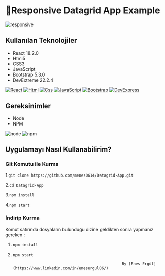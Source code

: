 # 📝Responsive Datagrid App Example

![responsive](https://github.com/menes0614/Datagrid-App/assets/47030504/ce6e5d00-69cd-4f2c-b897-eab7d7830c23)

## Kullanılan Teknolojiler

- React 18.2.0
- Html5
- CSS3
- JavaScript
- Bootstrap 5.3.0
- DevExtreme 22.2.4

[![React](https://github.com/menes0614/Datagrid-App/assets/47030504/716c5ce2-e582-4dd8-beaf-bedd04d4766e)](https://react.dev/) [![Html](https://github.com/menes0614/Datagrid-App/assets/47030504/dc9d4be1-b10e-41a7-bf46-710607a11d1f)](https://html.spec.whatwg.org/) [![Css](https://github.com/menes0614/Datagrid-App/assets/47030504/3de778b5-5c50-4f05-8064-9b8b9a5f7528)](https://developer.mozilla.org/en-US/docs/Web/CSS) [![JavaScript](https://github.com/menes0614/Datagrid-App/assets/47030504/1340791e-a884-486c-800e-e2a7c92d5a7e)](https://www.javascript.com/) [![Bootstrap](https://github.com/menes0614/Datagrid-App/assets/47030504/cce5d39d-ef3d-43eb-9ac4-09815c6c1c46)](https://getbootstrap.com/) [![DevExpress](https://github.com/menes0614/Datagrid-App/assets/47030504/bcd3ac99-e32b-4048-b790-fa1de994326d)](https://js.devexpress.com/Documentation/)


## Gereksinimler
- Node
- NPM

![node](https://github.com/menes0614/Datagrid-App/assets/47030504/dab7012b-f412-47f5-9e76-b2db53daab93) ![npm](https://github.com/menes0614/Datagrid-App/assets/47030504/ed6a55e8-d1ac-46b4-add1-9c6ab48e6d19)

## Uygulamayı Nasıl Kullanabilirim?

### Git Komutu ile Kurma
1.`git clone https://github.com/menes0614/Datagrid-App.git` 

2.`cd Datagrid-App`

3.`npm install`

4.`npm start`


### İndirip Kurma

Komut satırında dosyaların bulunduğu dizine geldikten sonra yapmanız gereken :
1. `npm install`

2. `npm start`


                                                       By [Enes Ergül] (https://www.linkedin.com/in/enesergul06/)
